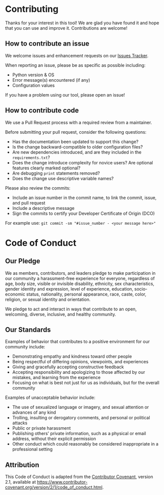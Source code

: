 # Contributing
Thanks for your interest in this tool! We are glad you have found it and hope that you can use and improve it.  Contributions are welcome!

## How to contribute an issue
We welcome issues and enhancement requests on our [Issues Tracker](https://github.com/IBM/watson-stt-wer-python/issues).  

When reporting an issue, please be as specific as possible including:
* Python version & OS
* Error message(s) encountered (if any)
* Configuration values

If you have a problem using our tool, please open an issue!

## How to contribute code
We use a Pull Request process with a required review from a maintainer.

Before submitting your pull request, consider the following questions:
* Has the documentation been updated to support this change?
* Is the change backward-compatible to older configuration files?
* Are new dependencies introduced, and are they included in the `requirements.txt`?
* Does the change introduce complexity for novice users? Are optional features clearly marked optional?
* Are debugging `print` statements removed?
* Does the change use descriptive variable names?

Please also review the commits:
* Include an issue number in the commit name, to link the commit, issue, and pull request
* Include a descriptive message
* Sign the commits to certify your Developer Certificate of Origin (DCO)

For example use: `git commit -sm "#issue_number - <your message here>"`

# Code of Conduct
## Our Pledge

We as members, contributors, and leaders pledge to make participation in our
community a harassment-free experience for everyone, regardless of age, body
size, visible or invisible disability, ethnicity, sex characteristics, gender
identity and expression, level of experience, education, socio-economic status,
nationality, personal appearance, race, caste, color, religion, or sexual
identity and orientation.

We pledge to act and interact in ways that contribute to an open, welcoming,
diverse, inclusive, and healthy community.

## Our Standards

Examples of behavior that contributes to a positive environment for our
community include:

* Demonstrating empathy and kindness toward other people
* Being respectful of differing opinions, viewpoints, and experiences
* Giving and gracefully accepting constructive feedback
* Accepting responsibility and apologizing to those affected by our mistakes,
  and learning from the experience
* Focusing on what is best not just for us as individuals, but for the overall
  community

Examples of unacceptable behavior include:

* The use of sexualized language or imagery, and sexual attention or advances of
  any kind
* Trolling, insulting or derogatory comments, and personal or political attacks
* Public or private harassment
* Publishing others' private information, such as a physical or email address,
  without their explicit permission
* Other conduct which could reasonably be considered inappropriate in a
  professional setting

## Attribution

This Code of Conduct is adapted from the [Contributor Covenant](https://www.contributor-covenant.org/),
version 2.1, available at
https://www.contributor-covenant.org/version/2/1/code_of_conduct.html.